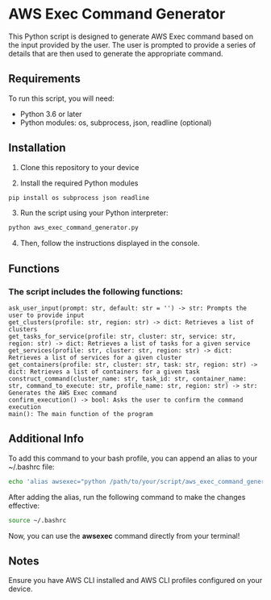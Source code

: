 # AWS Exec Command Generator

This Python script is designed to generate AWS Exec command based on the input provided by the user. The user is prompted to provide a series of details that are then used to generate the appropriate command.

## Requirements

To run this script, you will need:

- Python 3.6 or later
- Python modules: os, subprocess, json, readline (optional)

## Installation

1. Clone this repository to your device

2. Install the required Python modules

```bash
pip install os subprocess json readline
```

3. Run the script using your Python interpreter:

```bash
python aws_exec_command_generator.py
```

4. Then, follow the instructions displayed in the console.

## Functions

### The script includes the following functions:

    ask_user_input(prompt: str, default: str = '') -> str: Prompts the user to provide input
    get_clusters(profile: str, region: str) -> dict: Retrieves a list of clusters
    get_tasks_for_service(profile: str, cluster: str, service: str, region: str) -> dict: Retrieves a list of tasks for a given service
    get_services(profile: str, cluster: str, region: str) -> dict: Retrieves a list of services for a given cluster
    get_containers(profile: str, cluster: str, task: str, region: str) -> dict: Retrieves a list of containers for a given task
    construct_command(cluster_name: str, task_id: str, container_name: str, command_to_execute: str, profile_name: str, region: str) -> str: Generates the AWS Exec command
    confirm_execution() -> bool: Asks the user to confirm the command execution
    main(): The main function of the program

## Additional Info

  To add this command to your bash profile, you can append an alias to your ~/.bashrc file:

```bash
echo 'alias awsexec="python /path/to/your/script/aws_exec_command_generator.py"' >> ~/.bashrc
```

After adding the alias, run the following command to make the changes effective:

```bash
source ~/.bashrc
```

Now, you can use the **awsexec** command directly from your terminal!

## Notes

Ensure you have AWS CLI installed and AWS CLI profiles configured on your device.
